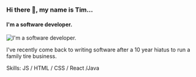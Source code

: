 ### Hi there 👋, my name is Tim...
#### I'm a software developer.
![I'm a software developer.](https://tjdove.github.io/repositoryName/images/banner.png)

I've recently come back to writing software after a 10 year hiatus to run a family tire business.

Skills: JS / HTML / CSS / React /Java

